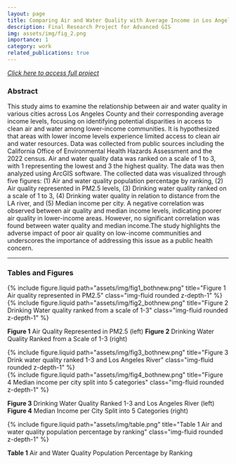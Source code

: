 ```yaml
---
layout: page
title: Comparing Air and Water Quality with Average Income in Los Angeles County
description: Final Research Project for Advanced GIS 
img: assets/img/fig_2.png
importance: 1
category: work
related_publications: true
---
```


[*Click here to access full project*](https://github.com/leilaghazvini/leilaghazvini.github.io/blob/3aded93e5ceca9bba234efa2daaad11f48d2514e/assets/pdf/project_envs_196.pdf)

### Abstract

This study aims to examine the relationship between air and water quality in various cities across Los Angeles County and their corresponding average income levels, focusing on identifying potential disparities in access to clean air and water among lower-income communities. It is hypothesized that areas with lower income levels experience limited access to clean air and water resources. Data was collected from public sources including the California Office of Environmental Health Hazards Assessment and the 2022 census. Air and water quality data was ranked on a scale of 1 to 3, with 1 representing the lowest and 3 the highest quality. The data was then analyzed using ArcGIS software. The collected data was visualized through five figures: (1) Air and water quality population percentage by ranking, (2) Air quality represented in PM2.5 levels, (3) Drinking water quality ranked on a scale of 1 to 3, (4) Drinking water quality in relation to distance from the LA river, and (5) Median income per city. A negative correlation was observed between air quality and median income levels, indicating poorer air quality in lower-income areas. However, no significant correlation was found between water quality and median income.The study highlights the adverse impact of poor air quality on low-income communities and underscores the importance of addressing this issue as a public health concern.

 ---
 
### Tables and Figures

<div class="row justify-content-sm-center">
  <div class="col-sm-6 mt-3 mt-md-0">
    {% include figure.liquid path="assets/img/fig1_bothnew.png" title="Figure 1 Air quality represented in PM2.5" class="img-fluid rounded z-depth-1" %}
   </div>
  <div class="col-sm-6 mt-3 mt-md-0">
    {% include figure.liquid path="assets/img/fig2_bothnew.png" title="Figure 2 Drinking Water quality ranked from a scale of 1-3" class="img-fluid rounded z-depth-1" %}
  </div>
</div>
  
   **Figure 1** Air Quality Represented in PM2.5 (left) 
   **Figure 2** Drinking Water Quality Ranked from a Scale of 1-3 (right) 
  
<div class="row justify-content-sm-center">
  <div class="col-sm-6 mt-3 mt-md-0">
    {% include figure.liquid path="assets/img/fig3_bothnew.png" title="Figure 3 Drink water quality ranked 1-3 and Los Angeles River" class="img-fluid rounded z-depth-1" %}
   </div>
  <div class="col-sm-6 mt-3 mt-md-0">
    {% include figure.liquid path="assets/img/fig4_bothnew.png" title="Figure 4 Median income per city split into 5 categories" class="img-fluid rounded z-depth-1" %}
  </div>
</div>
 
 **Figure 3** Drinking Water Quality Ranked 1-3 and Los Angeles River (left) 
 **Figure 4** Median Income per City Split into 5 Categories (right) 
 
  <div class="col-sm-6 mt-3 mt-md-0">
    {% include figure.liquid path="assets/img/table.png" title="Table 1 Air and water quality population percentage by ranking" class="img-fluid rounded z-depth-1" %}
   </div>

**Table 1** Air and Water Quality Population Percentage by Ranking

